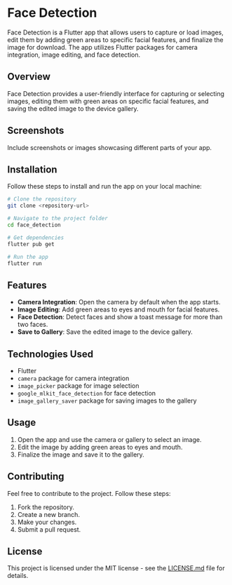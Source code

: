 # Face Detection

Face Detection is a Flutter app that allows users to capture or load images, edit them by adding green areas to specific facial features, and finalize the image for download. The app utilizes Flutter packages for camera integration, image editing, and face detection.

## Overview

Face Detection provides a user-friendly interface for capturing or selecting images, editing them with green areas on specific facial features, and saving the edited image to the device gallery.

## Screenshots

Include screenshots or images showcasing different parts of your app.

## Installation

Follow these steps to install and run the app on your local machine:

```bash
# Clone the repository
git clone <repository-url>

# Navigate to the project folder
cd face_detection

# Get dependencies
flutter pub get

# Run the app
flutter run
```

## Features

- **Camera Integration**: Open the camera by default when the app starts.
- **Image Editing**: Add green areas to eyes and mouth for facial features.
- **Face Detection**: Detect faces and show a toast message for more than two faces.
- **Save to Gallery**: Save the edited image to the device gallery.

## Technologies Used

- Flutter
- `camera` package for camera integration
- `image_picker` package for image selection
- `google_mlkit_face_detection` for face detection
- `image_gallery_saver` package for saving images to the gallery

## Usage

1. Open the app and use the camera or gallery to select an image.
2. Edit the image by adding green areas to eyes and mouth.
3. Finalize the image and save it to the gallery.

## Contributing

Feel free to contribute to the project. Follow these steps:

1. Fork the repository.
2. Create a new branch.
3. Make your changes.
4. Submit a pull request.

## License

This project is licensed under the MIT license - see the [LICENSE.md](LICENSE.md) file for details.

